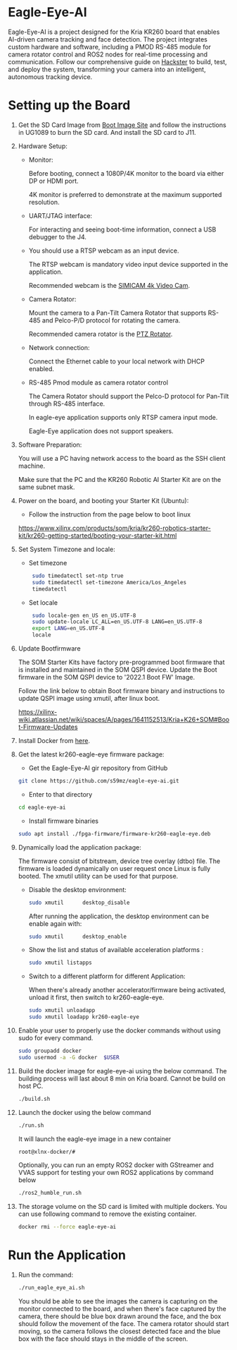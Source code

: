 # Eagle-Eye-AI

Eagle-Eye-AI is a project designed for the Kria KR260 board that enables AI-driven camera tracking and face detection. The project integrates custom hardware and software, including a PMOD RS-485 module for camera rotator control and ROS2 nodes for real-time processing and communication. Follow our comprehensive guide on [Hackster](https://www.hackster.io/matjaz4) to build, test, and deploy the system, transforming your camera into an intelligent, autonomous tracking device.

# Setting up the Board

1. Get the SD Card Image from [Boot Image Site](https://ubuntu.com/download/amd-xilinx) and follow the instructions in UG1089 to burn the SD card. And install the SD card to J11.

2. Hardware Setup:

    * Monitor:
    
      Before booting, connect a 1080P/4K monitor to the board via either DP or HDMI port.

      4K monitor is preferred to demonstrate at the maximum supported resolution.

    * UART/JTAG interface:
    
      For interacting and seeing boot-time information, connect a USB debugger to the J4.
    
    * You should use a RTSP webcam as an input device.
    
      The RTSP webcam is mandatory video input device supported in the application.

      Recommended webcam is the [SIMICAM 4k Video Cam](https://a.aliexpress.com/_EznpRub).

    * Camera Rotator:

      Mount the camera to a Pan-Tilt Camera Rotator that supports RS-485 and Pelco-P/D protocol for rotating the camera.

      Recommended camera rotator is the [PTZ Rotator](https://a.aliexpress.com/_EvhGQMB).
      
    * Network connection:
    
      Connect the Ethernet cable to your local network with DHCP enabled.

    * RS-485 Pmod module as camera rotator control 

      The Camera Rotator should support the Pelco-D protocol for Pan-Tilt through RS-485 interface.
      
      In eagle-eye application supports only RTSP camera input mode.

      Eagle-Eye application does not support speakers.
    
3. Software Preparation:

    You will use a PC having network access to the board as the SSH client machine.

    Make sure that the PC and the KR260 Robotic AI Starter Kit are on the same subnet mask.

4. Power on the board, and booting your Starter Kit (Ubuntu):

   * Follow the instruction from the page below to boot linux

  	https://www.xilinx.com/products/som/kria/kr260-robotics-starter-kit/kr260-getting-started/booting-your-starter-kit.html

5. Set System Timezone and locale:

    * Set timezone

       ```bash
		sudo timedatectl set-ntp true
		sudo timedatectl set-timezone America/Los_Angeles
		timedatectl
       ```
	
	* Set locale

       ```bash
		sudo locale-gen en_US en_US.UTF-8
		sudo update-locale LC_ALL=en_US.UTF-8 LANG=en_US.UTF-8
		export LANG=en_US.UTF-8
		locale
       ```

6. Update Bootfirmware

    The SOM Starter Kits have factory pre-programmed boot firmware that is installed and maintained in the SOM QSPI device. Update the Boot firmware in the SOM QSPI device to '2022.1 Boot FW' Image.

    Follow the link below to obtain Boot firmware binary and instructions to update QSPI image using xmutil, after linux boot.  

    https://xilinx-wiki.atlassian.net/wiki/spaces/A/pages/1641152513/Kria+K26+SOM#Boot-Firmware-Updates

7. Install Docker from [here](https://docs.docker.com/engine/install/ubuntu/).

8. Get the latest kr260-eagle-eye firmware package:

	* Get the Eagle-Eye-AI gir repository from GitHub

    ```bash
    git clone https://github.com/s59mz/eagle-eye-ai.git
    ```

	* Enter to that directory

    ```bash
    cd eagle-eye-ai
    ```

	* Install firmware binaries

    ```bash
    sudo apt install ./fpga-firmware/firmware-kr260-eagle-eye.deb
    ```

9. Dynamically load the application package:

    The firmware consist of bitstream, device tree overlay (dtbo) file. The firmware is loaded dynamically on user request once Linux is fully booted. The xmutil utility can be used for that purpose.

    * Disable the desktop environment:

       ```bash
       sudo xmutil      desktop_disable
       ```

       After running the application, the desktop environment can be enable again with:

       ```bash
       sudo xmutil      desktop_enable
       ```

    * Show the list and status of available acceleration platforms :

       ```bash
      sudo xmutil listapps
        ```

    * Switch to a different platform for different Application:

       When there's already another accelerator/firmware being activated, unload it first, then switch to kr260-eagle-eye.

       ```bash
      sudo xmutil unloadapp
      sudo xmutil loadapp kr260-eagle-eye
       ```

10. Enable your user to properly use the docker commands without using sudo for every command. 

    ```bash
    sudo groupadd docker
    sudo usermod -a -G docker  $USER
	```

11. Build the docker image for eagle-eye-ai using the below command. The building process will last about 8 min on Kria board. Cannot be build on host PC.

    ```bash
    ./build.sh
    ```

12. Launch the docker using the below command

    ```bash
    ./run.sh
    ```

    It will launch the eagle-eye image in a new container

    ```bash
    root@xlnx-docker/#
    ```

    Optionally, you can run an empty ROS2 docker with GStreamer and VVAS support for testing your own ROS2 applications by command below

    ```bash
    ./ros2_humble_run.sh
    ```

14. The storage volume on the SD card is limited with multiple dockers. You can use following command to remove the existing container.

    ```bash
    docker rmi --force eagle-eye-ai
    ```

# Run the Application

1.  Run the command: 

    ```bash
    ./run_eagle_eye_ai.sh
    ```

    You should be able to see the images the camera is capturing on the monitor connected to the board, and when there's face captured by the camera, there should be blue box drawn around the face, and the box should follow the movement of the face. The camera rotator should start moving, so the camera follows the closest detected face and the blue box with the face should stays in the middle of the screen.



